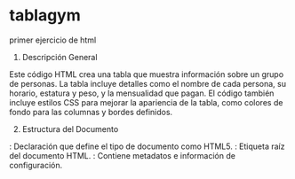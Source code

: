 # tablagym
primer ejercicio de html
1. Descripción General

Este código HTML crea una tabla que muestra información sobre un grupo de personas. La tabla incluye detalles como el nombre de cada persona, su horario, estatura y peso, y la mensualidad que pagan. El código también incluye estilos CSS para mejorar la apariencia de la tabla, como colores de fondo para las columnas y bordes definidos.

2. Estructura del Documento

<!DOCTYPE html>: Declaración que define el tipo de documento como HTML5.
<html>: Etiqueta raíz del documento HTML.
<head>: Contiene metadatos e información de configuración.
<title>: Define el título de la página ("Tabla de Personas").
<style>: Contiene el código CSS para dar estilo a la tabla.
<body>: Contiene el contenido visible de la página.
<table>: Define la tabla.
<thead>: Define la sección del encabezado de la tabla.
<tr>: Define una fila en el encabezado.
<th>: Define las celdas de encabezado (títulos de las columnas).
<tbody>: Define el cuerpo principal de la tabla.
<tr>: Define las filas de datos.
<td>: Define las celdas de datos.
3. Detalles del CSS

Estilos Básicos de la Tabla:
table { border-collapse: collapse; width: 100%; }: Configura el comportamiento de los bordes y el ancho de la tabla.
th, td { border: 2px solid black; padding: 8px; text-align: left; }: Define los bordes, el relleno y la alineación del texto en las celdas.
th { background-color: #f2f2f2; }: Establece el color de fondo para las celdas de encabezado.
Colores de las Columnas:
td:nth-child(1), th:nth-child(1) { background-color: lightgreen; }: Columna "NOMBRE" en verde claro.
td:nth-child(2), th:nth-child(2) { background-color: lightblue; }: Columna "HORARIO" en azul claro.
td:nth-child(3), th:nth-child(3) { background-color: yellow; }: Columna "ESTATURA-PESO" en amarillo.
td:nth-child(4), th:nth-child(4) { background-color: lightcoral; }: Columna "MENSUALIDAD" en rojo claro.
4. Uso y Modificaciones

Personalización de Colores: Puedes cambiar los colores de fondo modificando los valores de background-color en el CSS.
Ajuste de Bordes: Modifica los valores de border en el CSS para cambiar el grosor y el color de los bordes.
Adición de Filas/Columnas: Agrega más filas (<tr>) y celdas (<td> o <th>) para incluir más datos.
CSS Externo: Para una mejor organización, puedes mover el CSS a un archivo externo y vincularlo al HTML usando la etiqueta <link>.
